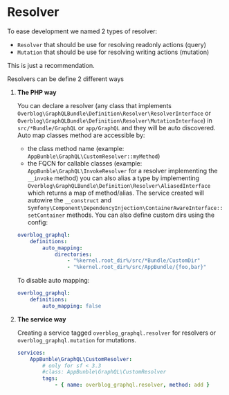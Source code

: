 # Resolver

To ease development we named 2 types of resolver:

- `Resolver` that should be use for resolving readonly actions (query)
- `Mutation` that should be use for resolving writing actions (mutation)

This is just a recommendation.

Resolvers can be define 2 different ways

1. **The PHP way**

    You can declare a resolver (any class that implements `Overblog\GraphQLBundle\Definition\Resolver\ResolverInterface`
    or `Overblog\GraphQLBundle\Definition\Resolver\MutationInterface`)
    in `src/*Bundle/GraphQL` or `app/GraphQL` and they will be auto discovered.
    Auto map classes method are accessible by:
    * the class method name (example: `AppBunble\GraphQL\CustomResolver::myMethod`)
    * the FQCN for callable classes (example: `AppBunble\GraphQL\InvokeResolver` for a resolver implementing the `__invoke` method)
    you can also alias a type by implementing `Overblog\GraphQLBundle\Definition\Resolver\AliasedInterface`
    which returns a map of method/alias. The service created will autowire the `__construct`
    and `Symfony\Component\DependencyInjection\ContainerAwareInterface::setContainer` methods.
    You can also define custom dirs using the config:
    ```yaml
    overblog_graphql:
        definitions:
            auto_mapping:
                directories:
                    - "%kernel.root_dir%/src/*Bundle/CustomDir"
                    - "%kernel.root_dir%/src/AppBundle/{foo,bar}"
    ```
    To disable auto mapping:
    ```yaml
    overblog_graphql:
        definitions:
            auto_mapping: false
    ```

2. **The service way**

    Creating a service tagged `overblog_graphql.resolver` for resolvers
    or `overblog_graphql.mutation` for mutations.

    ```yaml
    services:
        AppBunble\GraphQL\CustomResolver:
            # only for sf < 3.3
            #class: AppBunble\GraphQL\CustomResolver
            tags:
                - { name: overblog_graphql.resolver, method: add }
    ```
